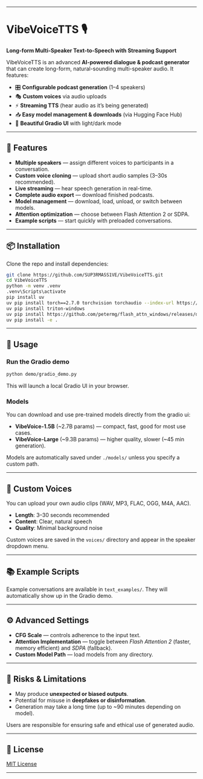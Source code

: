 
---

# VibeVoiceTTS 🎙️

**Long-form Multi-Speaker Text-to-Speech with Streaming Support**

VibeVoiceTTS is an advanced **AI-powered dialogue & podcast generator** that can create long-form, natural-sounding multi-speaker audio. It features:

* 🎛️ **Configurable podcast generation** (1–4 speakers)
* 🎭 **Custom voices** via audio uploads
* ⚡ **Streaming TTS** (hear audio as it’s being generated)
* 📥 **Easy model management & downloads** (via Hugging Face Hub)
* 🎨 **Beautiful Gradio UI** with light/dark mode

---

## 🚀 Features

* **Multiple speakers** — assign different voices to participants in a conversation.
* **Custom voice cloning** — upload short audio samples (3–30s recommended).
* **Live streaming** — hear speech generation in real-time.
* **Complete audio export** — download finished podcasts.
* **Model management** — download, load, unload, or switch between models.
* **Attention optimization** — choose between Flash Attention 2 or SDPA.
* **Example scripts** — start quickly with preloaded conversations.

---

## 📦 Installation

Clone the repo and install dependencies:

```bash
git clone https://github.com/SUP3RMASS1VE/VibeVoiceTTS.git
cd VibeVoiceTTS
python -m venv .venv
.venv\Scripts\activate
pip install uv
uv pip install torch==2.7.0 torchvision torchaudio --index-url https://download.pytorch.org/whl/cu128
uv pip install triton-windows
uv pip install https://github.com/petermg/flash_attn_windows/releases/download/01/flash_attn-2.7.4.post1+cu128.torch270-cp310-cp310-win_amd64.whl
uv pip install -e .

```

---

## 🔧 Usage

### Run the Gradio demo

```bash
python demo/gradio_demo.py
```

This will launch a local Gradio UI in your browser.

### Models

You can download and use pre-trained models directly from the gradio ui:

* **VibeVoice-1.5B** (\~2.7B params) — compact, fast, good for most use cases.
* **VibeVoice-Large** (\~9.3B params) — higher quality, slower (\~45 min generation).

Models are automatically saved under `./models/` unless you specify a custom path.

---

## 🎤 Custom Voices

You can upload your own audio clips (WAV, MP3, FLAC, OGG, M4A, AAC).

* **Length**: 3–30 seconds recommended
* **Content**: Clear, natural speech
* **Quality**: Minimal background noise

Custom voices are saved in the `voices/` directory and appear in the speaker dropdown menu.

---

## 📚 Example Scripts

Example conversations are available in `text_examples/`.
They will automatically show up in the Gradio demo.

---

## ⚙️ Advanced Settings

* **CFG Scale** — controls adherence to the input text.
* **Attention Implementation** — toggle between *Flash Attention 2* (faster, memory efficient) and *SDPA* (fallback).
* **Custom Model Path** — load models from any directory.

---

## 🛑 Risks & Limitations

* May produce **unexpected or biased outputs**.
* Potential for misuse in **deepfakes or disinformation**.
* Generation may take a long time (up to \~90 minutes depending on model).

Users are responsible for ensuring safe and ethical use of generated audio.

---

## 📜 License

[MIT License](LICENSE)

---
